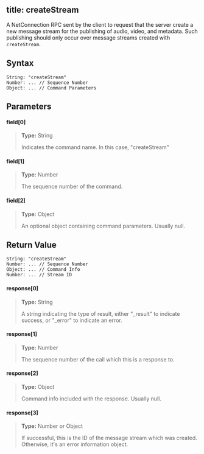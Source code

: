 title: createStream
--------------------------

A NetConnection RPC sent by the client to request that the server create a new message stream for the publishing of audio, video, and metadata. Such publishing should only occur over message streams created with `createStream`.

## Syntax ##

```
String: "createStream"
Number: ... // Sequence Number
Object: ... // Command Parameters
```

## Parameters ##
#### field[0] ####
> **Type:** String
>
> Indicates the command name. In this case, "createStream"

#### field[1] ####
> **Type:** Number
>
> The sequence number of the command.

#### field[2] ####
> **Type:** Object
>
> An optional object containing command parameters. Usually null.

## Return Value ##
```
String: "createStream"
Number: ... // Sequence Number
Object: ... // Command Info
Number: ... // Stream ID
```

#### response[0] ####
> **Type:** String
>
> A string indicating the type of result, either "_result" to indicate success, or "_error" to indicate an error.

#### response[1] ####
> **Type:** Number
>
> The sequence number of the call which this is a response to.

#### response[2] ####
> **Type:** Object
> 
> Command info included with the response. Usually null.

#### response[3] ####
> **Type:** Number or Object
> 
> If successful, this is the ID of the message stream which was created. Otherwise, it's an error information object.

